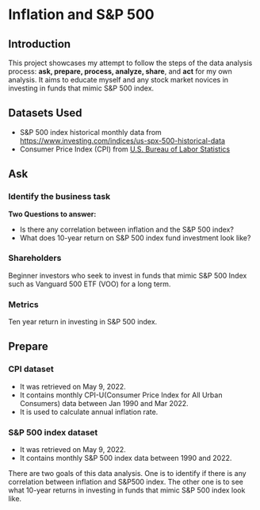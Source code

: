 # Inflation and S&P 500 
## Introduction
This project showcases my attempt to follow the steps of the data analysis process: **ask, prepare, process, analyze, share**, and **act** for my own analysis. 
It aims to educate myself and any stock market novices in investing in funds that mimic S&P 500 index.
## Datasets Used
- S&P 500 index historical monthly data from https://www.investing.com/indices/us-spx-500-historical-data
- Consumer Price Index (CPI) from [U.S. Bureau of Labor Statistics](https://data.bls.gov/cgi-bin/surveymost?cu) 
## Ask 
### Identify the business task
**Two Questions to answer:** 
- Is there any correlation between inflation and the S&P 500 index? 
- What does 10-year return on S&P 500 index fund investment look like?
### Shareholders 
Beginner investors who seek to invest in funds that mimic S&P 500 Index such as Vanguard 500 ETF (VOO) for a long term.
### Metrics
Ten year return in investing in S&P 500 index.
## Prepare 
### CPI dataset 
- It was retrieved on May 9, 2022. 
- It contains monthly CPI-U(Consumer Price Index for All Urban Consumers) data between Jan 1990 and Mar 2022.
- It is used to calculate annual inflation rate. 
### S&P 500 index dataset 
- It was retrieved on May 9, 2022.
- It contains monthly S&P 500 index data between 1990 and 2022.






There are two goals of this data analysis. One is to identify if there is any correlation between inflation and S&amp;P500 index. The other one is to see what 10-year returns in investing in funds that mimic S&amp;P 500 index look like.
